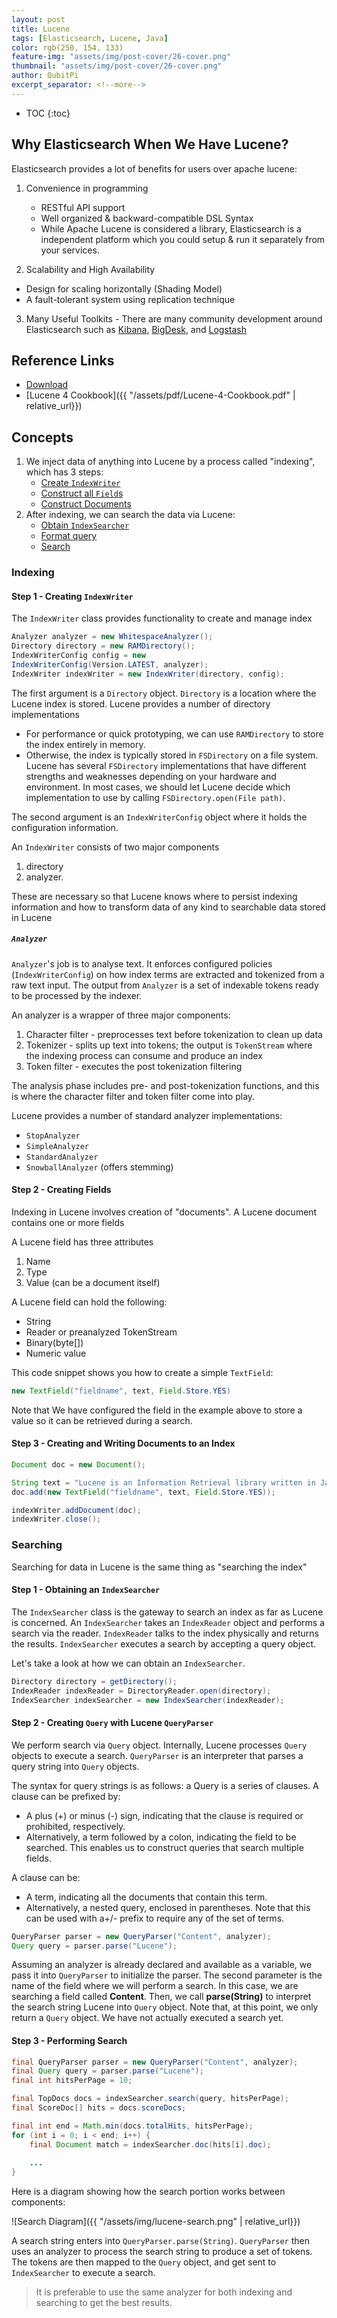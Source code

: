 ```yaml
---
layout: post
title: Lucene
tags: [Elasticsearch, Lucene, Java]
color: rgb(250, 154, 133)
feature-img: "assets/img/post-cover/26-cover.png"
thumbnail: "assets/img/post-cover/26-cover.png"
author: QubitPi
excerpt_separator: <!--more-->
---
```


<!--more-->

* TOC
{:toc}

## Why Elasticsearch When We Have Lucene?

Elasticsearch provides a lot of benefits for users over apache lucene:

1. Convenience in programming

    * RESTful API support
    * Well organized & backward-compatible DSL Syntax
    * While Apache Lucene is considered a library, Elasticsearch is a independent platform which you could setup & run
      it separately from your services.

2. Scalability and High Availability

* Design for scaling horizontally (Shading Model)
* A fault-tolerant system using replication technique

3. Many Useful Toolkits - There are many community development around Elasticsearch such as [Kibana](./kibana.md),
[BigDesk](https://github.com/skroutz/elasticsearch-bigdesk), and [Logstash](https://www.elastic.co/logstash)

## Reference Links

* [Download](https://lucene.apache.org/core/)
* [Lucene 4 Cookbook]({{ "/assets/pdf/Lucene-4-Cookbook.pdf" | relative_url}})

## Concepts

1. We inject data of anything into Lucene by a process called "indexing", which has 3 steps:
    - [Create `IndexWriter`](#step-1---creating-indexwriter)
    - [Construct all `Field`s](#step-2---creating-fields)
    - [Construct Documents](#step-3---creating-and-writing-documents-to-an-index)
2. After indexing, we can search the data via Lucene:
    - [Obtain `IndexSearcher`](#step-1---obtaining-an-indexsearcher)
    - [Format query](#step-2---creating-query-with-lucene-queryparser)
    - [Search](#step-3---performing-search)

### Indexing

#### Step 1 - Creating `IndexWriter`

The `IndexWriter` class provides functionality to create and manage index

```java
Analyzer analyzer = new WhitespaceAnalyzer();
Directory directory = new RAMDirectory();
IndexWriterConfig config = new
IndexWriterConfig(Version.LATEST, analyzer);
IndexWriter indexWriter = new IndexWriter(directory, config);
```

The first argument is a `Directory` object. `Directory` is a location where the Lucene index is stored. Lucene provides
a number of directory implementations

* For performance or quick prototyping, we can use `RAMDirectory` to store the index entirely in memory.
* Otherwise, the index is typically stored in `FSDirectory` on a file system. Lucene has several `FSDirectory`
  implementations that have different strengths and weaknesses depending on your hardware and environment. In most
  cases, we should let Lucene decide which implementation to use by calling `FSDirectory.open(File path)`. 

The second argument is an `IndexWriterConfig` object where it holds the configuration information. 

An `IndexWriter` consists of two major components

1. directory
2. analyzer.

These are necessary so that Lucene knows where to persist indexing information and how to transform data of any kind
to searchable data stored in Lucene

##### `Analyzer`

`Analyzer`'s job is to analyse text. It enforces configured policies (`IndexWriterConfig`) on how index terms are
extracted and tokenized from a raw text input. The output from `Analyzer` is a set of indexable tokens ready to be
processed by the indexer.

An analyzer is a wrapper of three major components:

1. Character filter - preprocesses text before tokenization to clean up data
2. Tokenizer - splits up text into tokens; the output is `TokenStream` where the indexing process can consume and
   produce an index
3. Token filter - executes the post tokenization filtering

The analysis phase includes pre- and post-tokenization functions, and this is where the character filter and token
filter come into play.

Lucene provides a number of standard analyzer implementations:

* `StopAnalyzer`
* `SimpleAnalyzer`
* `StandardAnalyzer`
* `SnowballAnalyzer` (offers stemming)

#### Step 2 - Creating Fields

Indexing in Lucene involves creation of "documents". A Lucene document contains one or more fields

A Lucene field has three attributes

1. Name
2. Type
3. Value (can be a document itself)

A Lucene field can hold the following:

* String
* Reader or preanalyzed TokenStream
* Binary(byte[])
* Numeric value

This code snippet shows you how to create a simple `TextField`:

```java
new TextField("fieldname", text, Field.Store.YES)
```

Note that We have configured the field in the example above to store a value so it can be retrieved during a search.

#### Step 3 - Creating and Writing Documents to an Index

```java
Document doc = new Document();

String text = "Lucene is an Information Retrieval library written in Java";
doc.add(new TextField("fieldname", text, Field.Store.YES));

indexWriter.addDocument(doc);
indexWriter.close();
```

### Searching

Searching for data in Lucene is the same thing as "searching the index"

#### Step 1 - Obtaining an `IndexSearcher`

The `IndexSearcher` class is the gateway to search an index as far as Lucene is concerned. An `IndexSearcher` takes an
`IndexReader` object and performs a search via the reader. `IndexReader` talks to the index physically and returns the
results. `IndexSearcher` executes a search by accepting a query object.

Let's take a look at how we can obtain an `IndexSearcher`.

```java
Directory directory = getDirectory();
IndexReader indexReader = DirectoryReader.open(directory);
IndexSearcher indexSearcher = new IndexSearcher(indexReader);
```

#### Step 2 - Creating `Query` with Lucene `QueryParser`

We perform search via `Query` object. Internally, Lucene processes `Query` objects to execute a search. `QueryParser` is
an interpreter that parses a query string into `Query` objects.

The syntax for query strings is as follows: a Query is a series of clauses. A clause can be prefixed by:

* A plus (+) or minus (-) sign, indicating that the clause is required or prohibited, respectively.
* Alternatively, a term followed by a colon, indicating the field to be searched. This enables us to construct queries
  that search multiple fields.
  
A clause can be:

* A term, indicating all the documents that contain this term.
* Alternatively, a nested query, enclosed in parentheses. Note that this can be used with a+/- prefix to require any of
  the set of terms.
  
```java
QueryParser parser = new QueryParser("Content", analyzer);
Query query = parser.parse("Lucene");
```

Assuming an analyzer is already declared and available as a variable, we pass it into `QueryParser` to initialize the
parser. The second parameter is the name of the field where we will perform a search. In this case, we are searching a
field called **Content**. Then, we call **parse(String)** to interpret the search string Lucene into `Query` object.
Note that, at this point, we only return a `Query` object. We have not actually executed a search yet.

#### Step 3 - Performing Search

```java
final QueryParser parser = new QueryParser("Content", analyzer);
final Query query = parser.parse("Lucene");
final int hitsPerPage = 10;

final TopDocs docs = indexSearcher.search(query, hitsPerPage);
final ScoreDoc[] hits = docs.scoreDocs;

final int end = Math.min(docs.totalHits, hitsPerPage);
for (int i = 0; i < end; i++) {
    final Document match = indexSearcher.doc(hits[i].doc);
    
    ...
}
```

Here is a diagram showing how the search portion works between components:

![Search Diagram]({{ "/assets/img/lucene-search.png" | relative_url}})

A search string enters into `QueryParser.parse(String)`. `QueryParser` then uses an analyzer to process the search
string to produce a set of tokens. The tokens are then mapped to the `Query` object, and get sent to `IndexSearcher` to
execute a search.

> It is preferable to use the same analyzer for both indexing and searching to get the best results.
